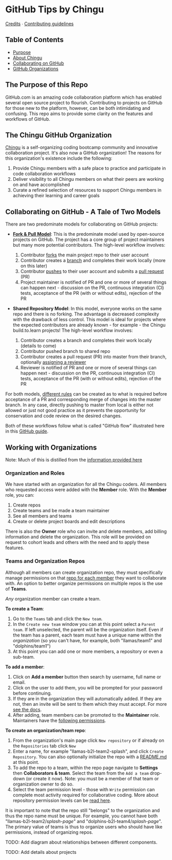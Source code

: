 # GitHub Tips by Chingu

[Credits](AUTHORS.md) ∙ [Contributing guidelines](CONTRIBUTING.md)


## Table of Contents

- [Purpose](#the-purpose-of-this-repo)
- [About Chingu](#the-chingu-github-organization)
- [Collaborating on GitHub](#collaborating-on-github---a-tale-of-two-models)
- [GitHub Organizations](#working-with-organizations)

## The Purpose of this Repo

GitHub.com is an amazing code collaboration platform which has enabled several open source project to flourish. Contributing to projects on GitHub for those new to the platform, however, can be both intimidating and confusing. This repo aims to provide some clarity on the features and workflows of GitHub.

## The Chingu GitHub Organization

[Chingu](https://tropicalchancer.github.io/projectus/) is a self-organizing coding bootcamp community and innovative collaboration project. It's also now a GitHub organization! The reasons for this organization's existence include the following:

1. Provide Chingu members with a safe place to practice and participate in code collaboration workflows
2. Deliver visibility to all Chingu members on what their peers are working on and have accomplished
3. Curate a refined selection of resources to support Chingu members in achieving their learning and career goals

## Collaborating on GitHub - A Tale of Two Models

There are two predominate models for collaborating on GitHub projects:

 * **[Fork & Pull Model](https://en.wikipedia.org/wiki/Fork_and_pull_model)**: This is the predominate model used by open-source projects on GitHub. The project has a core group of project maintainers but many more potential contributors. The high-level workflow involves:

    1. Contributor [forks](https://help.github.com/articles/fork-a-repo/) the main project repo to their user account
    1. Contributor creates a [branch](https://git-scm.com/book/en/v2/Git-Branching-Branches-in-a-Nutshell) and completes their work locally (more on this later)
    1. Contributor [pushes](https://help.github.com/articles/pushing-to-a-remote/) to their user account and submits a [pull request](https://help.github.com/articles/about-pull-requests/) (PR)
    1. Project maintainer is notified of PR and one or more of several things can happen next - discussion on the PR, continuous integration (CI) tests, acceptance of the PR (with or without edits), rejection of the PR

 * **Shared Repository Model**: In this model, everyone works on the same repo and there is no forking. The advantage is decreased complexity with the drawback of less control. This model is ideal for projects where the expected contributors are already known - for example - the Chingu build.to.learn projects! The high-level workflow involves:

    1. Contributor creates a branch and completes their work locally (details to come)
    1. Contributor pushed branch to shared repo
    1. Contributor creates a pull request (PR) into master from their branch, optionally [assigning a reviewer](https://help.github.com/articles/assigning-issues-and-pull-requests-to-other-github-users/)
    1. Reviewer is notified of PR and one or more of several things can happen next - discussion on the PR, continuous integration (CI) tests, acceptance of the PR (with or without edits), rejection of the PR

For both models, [different rules](https://help.github.com/articles/enabling-required-status-checks/) can be created as to what is required before acceptance of a PR and corresponding merge of changes into the master branch. In any case, directly pushing to master from local is either not allowed or just not good practice as it prevents the opportunity for conservation and code review on the desired changes.

Both of these workflows follow what is called "GitHub flow" illustrated here in this [GitHub guide](https://guides.github.com/introduction/flow/).

## Working with Organizations

Note: Much of this is distilled from the [information provided here](https://help.github.com/categories/setting-up-and-managing-organizations-and-teams/)

### Organization and Roles

We have started with an organization for all the Chingu coders. All members who requested access were added with the **Member** role. With the **Member** role, you can:

1. Create repos
1. Create teams and be made a team maintainer
1. See all members and teams
1. Create or delete project boards and edit descriptions

There is also the **Owner** role who can invite and delete members, add billing information and delete the organization. This role will be provided on request to cohort leads and others with the need and to apply these features.

### Teams and Organization Repos

Although all members can create organization repo, they must specifically manage permissions on that [repo for each member](https://help.github.com/articles/repository-permission-levels-for-an-organization/#changing-repository-settings]) they want to collaborate with. An option to better organize permissions on multiple repos is the use of **Teams**.

*Any* organization member can create a team.

**To create a Team**:

1. Go to the ``Teams`` tab and click the ``New team``.
1. In the ``Create new team`` window you can at this point select a ``Parent team``. If left unselected, the parent will be the organization itself. Even if the team has a parent, each team must have a unique name within the *organization* (so you can't have, for example, both "llamas/team1" and "dolphins/team1")
1. At this point you can add one or more members, a repository or even a sub-team.

**To add a member**:

1. Click on **Add a member** button then search by username, full name or email.
1. Click on the user to add them, you will be prompted for your password before continuing.
1. If they are in the organization they will automatically added. If they are not, then an invite will be sent to them which they must accept. For more [see the docs](https://help.github.com/articles/adding-organization-members-to-a-team/).
1. After adding, team members can be promoted to the **Maintainer** role. Maintainers have the [following permissions](https://help.github.com/articles/repository-permission-levels-for-an-organization/#team-maintainers).

**To create an organization/team repo**:

1. From the organization's main page click ``New repository`` or if already on the ``Repositories`` tab click ``New``
1. Enter a name, for example "llamas-b2l-team2-splash", and click ``Create Repository``. You can also optionally initialize the repo with a [README.md](https://gist.github.com/zenorocha/4526327) at this point.
1. To add the repo to a team, within the repo page navigate to **Settings** then **Collaborators & team**. Select the team from the ``Add a team`` drop-down (or create it now). Note: you must be a member of that team or organization owner to do so.
1. Select the team permission level - those with ``Write`` permission can complete most activity required for collaborative coding. More about repository permission levels can be [read here](https://help.github.com/articles/repository-permission-levels-for-an-organization/).

It is important to note that the repo still "belongs" to the organization and thus the repo name must be unique. For example, you cannot have both "llamas-b2l-team2/*splash-page*" and "dolphins-b2l-team4/*splash-page*". The primary value of teams is thus to organize users who should have like permissions, instead of organizing repos.

TODO: Add diagram about relationships between different components.

TODO: Add details about projects